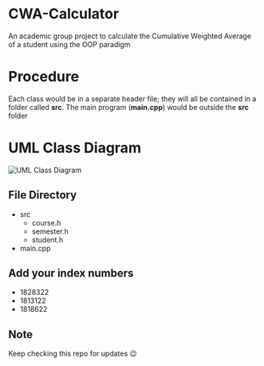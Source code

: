 # CWA-Calculator
An academic group project to calculate the Cumulative Weighted Average of a student using the OOP paradigm 

# Procedure
Each class would be in a separate header file; they will all be contained in a folder called **src**.
The main program (**main.cpp**) would be outside the **src** folder

# UML Class Diagram
![UML Class Diagram](https://github.com/MrRyt247/CWA-Calculator/blob/main/CWA%20UML.jpg)

## File Directory
- src
  - course.h
  - semester.h
  - student.h
- main.cpp

## Add your index numbers
- 1828322
- 1813122
- 1818622

## Note
Keep checking this repo for updates 😉
